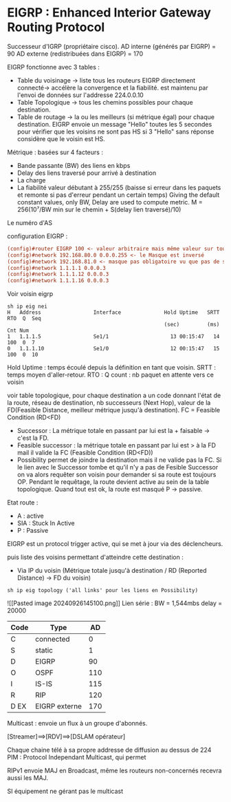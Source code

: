 # EIGRP : Enhanced Interior Gateway Routing Protocol
Successeur d'IGRP (propriétaire cisco). AD interne (générés par EIGRP)  = 90
AD externe (redistribuées dans EIGRP) = 170

EIGRP fonctionne avec 3 tables :
- Table du voisinage -> liste tous les routeurs EIGRP directement connecté-> accélère la convergence et la fiabilité. est maintenu par l'envoi de données sur l'addresse 224.0.0.10
- Table Topologique -> tous les chemins possibles pour chaque destination.
- Table de routage -> la ou les meilleurs (si métrique égal) pour chaque destination.
EIGRP envoie un message "Hello" toutes les 5 secondes pour vérifier que les voisins ne sont pas HS si 3 "Hello" sans réponse considère que le voisin est HS.

Métrique : basées sur 4 facteurs : 
- Bande passante (BW) des liens en kbps
- Delay des liens traversé pour arrivé à destination
- La charge
- La fiabilité valeur débutant à 255/255 (baisse si erreur dans les paquets et remonte si  pas d'erreur pendant un certain temps)
Giving the default constant values, only BW, Delay are used to compute metric.
M = 256(10⁷/BW min sur le chemin + S(delay lien traversé)/10)

Le numéro d'AS

configuration EIGRP : 
```cfg
(config)#router EIGRP 100 <- valeur arbitraire mais même valeur sur tous les routeurs de l'AS
(config)#network 192.168.80.0 0.0.0.255 <- le Masque est inversé
(config)#network 192.168.81.0 <- masque pas obligatoire vu que pas de subnetting
(config)#network 1.1.1.1 0.0.0.3
(config)#network 1.1.1.12 0.0.0.3
(config)#network 1.1.1.16 0.0.0.3
```

Voir voisin eigrp
```
sh ip eig nei
H   Address                 Interface              Hold Uptime   SRTT   RTO  Q  Seq
                                                   (sec)         (ms)       Cnt Num
1   1.1.1.5                 Se1/1                    13 00:15:47   14   100  0  7
0   1.1.1.10                Se1/0                    12 00:15:47   15   100  0  10
```
Hold Uptime : temps écoulé depuis la définition en tant que voisin.
SRTT : temps moyen d'aller-retour.
RTO :
Q count : nb paquet en attente vers ce voisin

voir table topologique, pour chaque destination a un code donnant l'état de la route, réseau de destination, nb successeurs (Next Hop), valeur de la FD(Feasible Distance, meilleur métrique jusqu'à destination).
FC = Feasible Condition (RD<FD)
- Successor : La métrique totale en passant par lui est la + faisable -> c'est la FD.
- Feasible successor : la métrique totale en passant par lui est  > à la FD mail il valide la FC (Feasible Condition (RD<FD))
- Possibility permet de joindre la destination mais il ne valide pas la FC. Si le lien avec le Successor tombe et qu'il n'y a pas de Fesible Successor on va alors requêter son voisin pour demander si sa route est toujours OP. Pendant le requêtage, la route devient active au sein de la table topologique.
  Quand tout est ok, la route est masqué P -> passive.


Etat route :
- A : active
- SIA : Stuck In Active
- P : Passive

EIGRP est un protocol trigger active, qui se met à jour via des déclencheurs.

puis liste des voisins permettant d'atteindre cette destination :
- Via IP du voisin (Métrique totale jusqu'à destination / RD (Reported Distance) -> FD du voisin)
```
sh ip eig topology ('all links' pour les liens en Possibility)
```
![[Pasted image 20240926145100.png]]
Lien série : BW = 1,544mbs delay = 20000


| Code | Type          | AD  |
| ---- | ------------- | --- |
| C    | connected     | 0   |
| S    | static        | 1   |
| D    | EIGRP         | 90  |
| O    | OSPF          | 110 |
| I    | IS-IS         | 115 |
| R    | RIP           | 120 |
| D EX | EIGRP externe | 170 |
Multicast : envoie un flux à un groupe d'abonnés.

[Streamer]==>[RDV]==>[DSLAM opérateur]

Chaque chaine télé à sa propre addresse de diffusion au dessus de 224
PIM : Protocol Independant Multicast, qui permet

RIPv1 envoie MAJ en Broadcast, même les routeurs non-concernés recevra aussi les MAJ.

SI équipement ne gérant pas le multicast 

